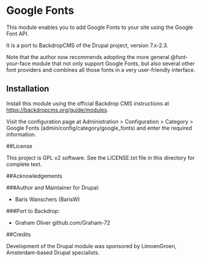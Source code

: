# Google Fonts

This module enables you to add Google Fonts to your site using the 
Google Font API.

It is a port to BackdropCMS of the Drupal project, version 7.x-2.3.

Note that the author now recommends adopting the more general 
@font-your-face module that not only support Google Fonts, 
but also several other font providers and combines all those fonts 
in a very user-friendly interface. 


## Installation

Install this module using the official Backdrop CMS instructions at 
https://backdropcms.org/guide/modules.

Visit the configuration page at 
Administration > Configuration > Category >  Google Fonts 
(admin/config/category/google_fonts) 
and enter the required information.


##License

This project is GPL v2 software. See the LICENSE.txt file 
in this directory for complete text.

##Acknowledgements

###Author and Maintainer for Drupal:

+ Baris Wanschers (BarisW)


###Port to Backdrop:

+ Graham Oliver github.com/Graham-72


##Credits

Development of the Drupal module was sponsored by 
LimoenGroen, Amsterdam-based Drupal specialists.




